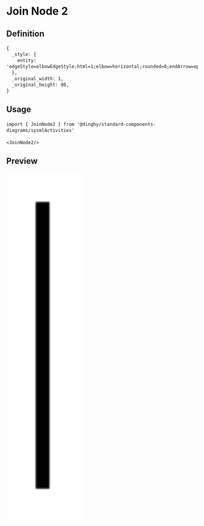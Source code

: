 # Join Node 2

## Definition

```
{
  _style: { 
    entity: 'edgeStyle=elbowEdgeStyle;html=1;elbow=horizontal;rounded=0;endArrow=open;strokeWidth=3;endSize=12;',
  },
  _original_width: 1,
  _original_height: 80,
}
```

## Usage

```
import { JoinNode2 } from '@dinghy/standard-components-diagrams/sysmlActivities'

<JoinNode2/>
```

## Preview

<img src="./join-node-2.png" width="200"/>
